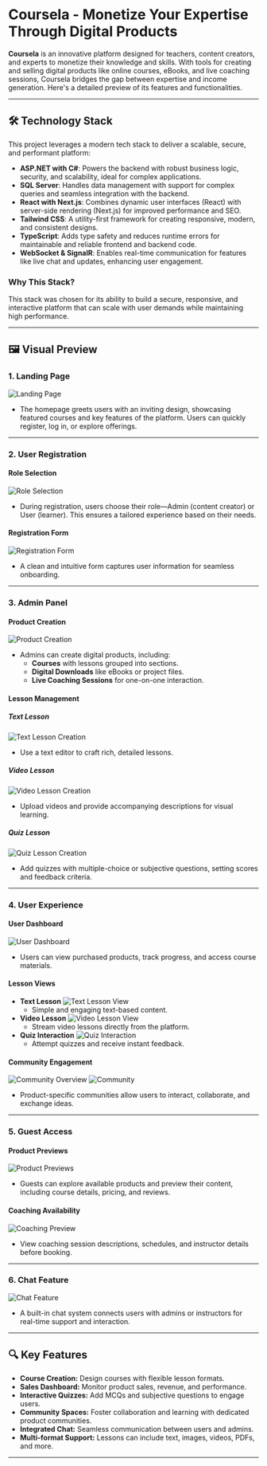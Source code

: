 # Coursela - Monetize Your Expertise Through Digital Products

**Coursela** is an innovative platform designed for teachers, content creators, and experts to monetize their knowledge and skills. With tools for creating and selling digital products like online courses, eBooks, and live coaching sessions, Coursela bridges the gap between expertise and income generation. Here's a detailed preview of its features and functionalities.

---
## 🛠️ Technology Stack

This project leverages a modern tech stack to deliver a scalable, secure, and performant platform:

- **ASP.NET with C#**: Powers the backend with robust business logic, security, and scalability, ideal for complex applications.  
- **SQL Server**: Handles data management with support for complex queries and seamless integration with the backend.  
- **React with Next.js**: Combines dynamic user interfaces (React) with server-side rendering (Next.js) for improved performance and SEO.  
- **Tailwind CSS**: A utility-first framework for creating responsive, modern, and consistent designs.  
- **TypeScript**: Adds type safety and reduces runtime errors for maintainable and reliable frontend and backend code.  
- **WebSocket & SignalR**: Enables real-time communication for features like live chat and updates, enhancing user engagement.

### Why This Stack?
This stack was chosen for its ability to build a secure, responsive, and interactive platform that can scale with user demands while maintaining high performance.


---

## 🖼️ Visual Preview

### 1. **Landing Page**
![Landing Page](images/screencapture-localhost-3000-2025-01-05-17_11_20-2.png)
- The homepage greets users with an inviting design, showcasing featured courses and key features of the platform. Users can quickly register, log in, or explore offerings.

---

### 2. **User Registration**
#### Role Selection
![Role Selection](images/screencapture-localhost-3000-auth-select-2025-01-05-12_15_42.png)
- During registration, users choose their role—Admin (content creator) or User (learner). This ensures a tailored experience based on their needs.

#### Registration Form
![Registration Form](images/screencapture-localhost-3000-auth-signup-2025-01-05-12_15_56.png)
- A clean and intuitive form captures user information for seamless onboarding.

---

### 3. **Admin Panel**

#### Product Creation
![Product Creation](images/screencapture-localhost-3000-admin-products-2025-01-05-14_26_23.png)
- Admins can create digital products, including:
  - **Courses** with lessons grouped into sections.
  - **Digital Downloads** like eBooks or project files.
  - **Live Coaching Sessions** for one-on-one interaction.

#### Lesson Management
##### Text Lesson
![Text Lesson Creation](images/screencapture-localhost-3000-admin-products-course-1-1-2025-01-05-13_20_46.png)
- Use a text editor to craft rich, detailed lessons.

##### Video Lesson
![Video Lesson Creation](images/screencapture-localhost-3000-admin-products-course-1-3-2025-01-05-13_21_35.png)
- Upload videos and provide accompanying descriptions for visual learning.

##### Quiz Lesson
![Quiz Lesson Creation](images/screencapture-localhost-3000-admin-products-course-1-6-2025-01-05-13_23_44.png)
- Add quizzes with multiple-choice or subjective questions, setting scores and feedback criteria.

---

### 4. **User Experience**
#### User Dashboard
![User Dashboard](images/screencapture-localhost-3000-user-dashboard-2025-01-05-14_07_36.png)
- Users can view purchased products, track progress, and access course materials.

#### Lesson Views
- **Text Lesson**
  ![Text Lesson View](images/screencapture-localhost-3000-user-dashboard-course-1-1-2025-01-05-14_03_38.png)
  - Simple and engaging text-based content.
- **Video Lesson**
  ![Video Lesson View](images/screencapture-localhost-3000-user-dashboard-course-1-3-2025-01-05-13_59_20.png)
  - Stream video lessons directly from the platform.
- **Quiz Interaction**
  ![Quiz Interaction](images/screencapture-localhost-3000-user-dashboard-course-1-6-2025-01-05-14_05_28.png)
  - Attempt quizzes and receive instant feedback.

#### Community Engagement
![Community Overview](images/screencapture-localhost-3000-preview-communities-2025-01-23-17_35_20.png)
![Community](images/screencapture-localhost-3000-admin-communities-1-2025-01-23-17_32_32.png)
- Product-specific communities allow users to interact, collaborate, and exchange ideas.

---

### 5. **Guest Access**
#### Product Previews
![Product Previews](images/screencapture-localhost-3000-preview-course-1-2025-01-05-13_48_50.png)
- Guests can explore available products and preview their content, including course details, pricing, and reviews.

#### Coaching Availability
![Coaching Preview](images/screencapture-localhost-3000-preview-coaching-3-2025-01-05-13_49_36.png)
- View coaching session descriptions, schedules, and instructor details before booking.

---

### 6. **Chat Feature**
![Chat Feature](images/screencapture-localhost-3000-admin-chat-jake-1-2025-01-23-17_34_56.png)
- A built-in chat system connects users with admins or instructors for real-time support and interaction.

---

## 🔍 Key Features

- **Course Creation:** Design courses with flexible lesson formats.
- **Sales Dashboard:** Monitor product sales, revenue, and performance.
- **Interactive Quizzes:** Add MCQs and subjective questions to engage users.
- **Community Spaces:** Foster collaboration and learning with dedicated product communities.
- **Integrated Chat:** Seamless communication between users and admins.
- **Multi-format Support:** Lessons can include text, images, videos, PDFs, and more.

---
